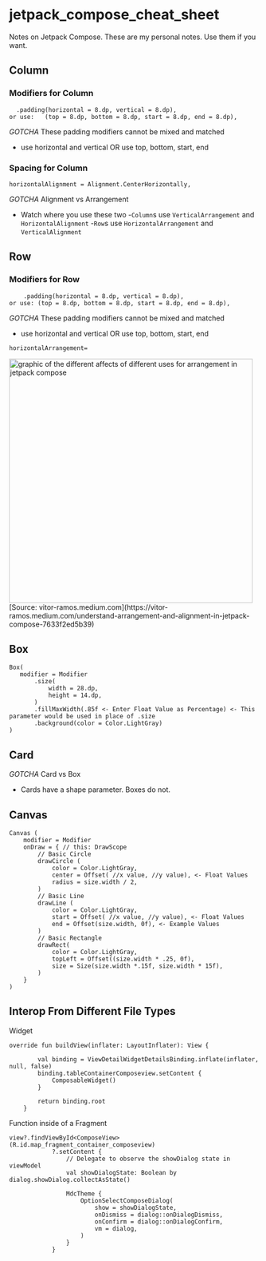 # jetpack_compose_cheat_sheet
Notes on Jetpack Compose.  These are my personal notes.  Use them if you want.

## Column
### Modifiers for Column
```modifier = Modifier
  .padding(horizontal = 8.dp, vertical = 8.dp),
or use:   (top = 8.dp, bottom = 8.dp, start = 8.dp, end = 8.dp),
```
*GOTCHA* These padding modifiers cannot be mixed and matched
- use horizontal and vertical OR use top, bottom, start, end

### Spacing for Column
```
horizontalAlignment = Alignment.CenterHorizontally,
```
*GOTCHA* Alignment vs Arrangement
- Watch where you use these two
-`Column`s use `VerticalArrangement` and `HorizontalAlignment`
-`Row`s use `HorizontalArrangement` and `VerticalAlignment`

## Row
### Modifiers for Row
```modifier = Modifier
    .padding(horizontal = 8.dp, vertical = 8.dp),
or use: (top = 8.dp, bottom = 8.dp, start = 8.dp, end = 8.dp),
```
*GOTCHA* These padding modifiers cannot be mixed and matched
- use horizontal and vertical OR use top, bottom, start, end

`horizontalArrangement=`

<img width="489" alt="graphic of the different affects of different uses for arrangement in jetpack compose" src="https://user-images.githubusercontent.com/47460632/171457784-50f960bf-9df1-4555-ae86-79c6dcedcf30.png">
[Source: vitor-ramos.medium.com](https://vitor-ramos.medium.com/understand-arrangement-and-alignment-in-jetpack-compose-7633f2ed5b39)

## Box
``` 
Box(
   modifier = Modifier
       .size(
           width = 28.dp,
           height = 14.dp,
       )
       .fillMaxWidth(.85f <- Enter Float Value as Percentage) <- This parameter would be used in place of .size
       .background(color = Color.LightGray)
)
```
## Card
*GOTCHA* Card vs Box
- Cards have a shape parameter.  Boxes do not.

## Canvas
```
Canvas (
	modifier = Modifier
	onDraw = { // this: DrawScope
		// Basic Circle
		drawCircle (
			color = Color.LightGray,
			center = Offset( //x value, //y value), <- Float Values
			radius = size.width / 2,
		)
		// Basic Line
		drawLine (
			color = Color.LightGray,
			start = Offset( //x value, //y value), <- Float Values
			end = Offset(size.width, 0f), <- Example Values
		)
		// Basic Rectangle
		drawRect(
			color = Color.LightGray,
			topLeft = Offset((size.width * .25, 0f),
			size = Size(size.width *.15f, size.width * 15f),
		)
	}
)
```
## Interop From Different File Types
Widget
```
override fun buildView(inflater: LayoutInflater): View {

        val binding = ViewDetailWidgetDetailsBinding.inflate(inflater, null, false)
        binding.tableContainerComposeview.setContent {
            ComposableWidget()
        }

        return binding.root
    }
```

Function inside of a Fragment
```
view?.findViewById<ComposeView>(R.id.map_fragment_container_composeview)
            ?.setContent {
                // Delegate to observe the showDialog state in viewModel
                val showDialogState: Boolean by dialog.showDialog.collectAsState()

                MdcTheme {
                    OptionSelectComposeDialog(
                        show = showDialogState,
                        onDismiss = dialog::onDialogDismiss,
                        onConfirm = dialog::onDialogConfirm,
                        vm = dialog,
                    )
                }
            }
```
